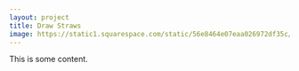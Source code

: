 ```yaml
---
layout: project
title: Draw Straws
image: https://static1.squarespace.com/static/56e8464e07eaa026972df35c/t/593c41e0d1758ea70777faab/1497121248044/?format=1500w
---
```


This is some content.
